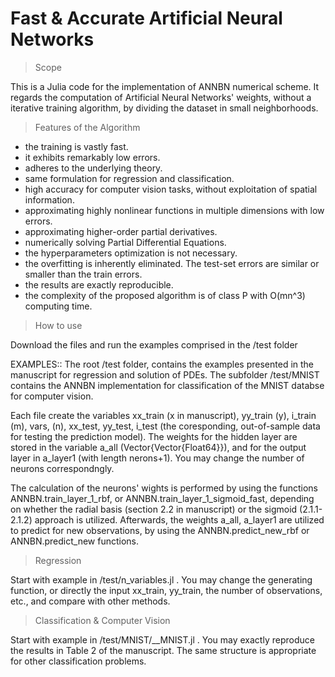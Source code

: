 # Fast & Accurate Artificial Neural Networks

> Scope

This is a Julia code for the implementation of ANNBN numerical scheme. It regards the computation of Artificial Neural Networks' weights, without a iterative training algorithm, by dividing the dataset in small neighborhoods. 

> Features of the Algorithm

- the training is vastly fast.
- it exhibits remarkably low errors.
- adheres to the underlying theory.
- same formulation for regression and classification. 
- high accuracy for computer vision tasks, without exploitation of spatial information.
- approximating highly nonlinear functions in multiple dimensions with low errors. 
- approximating higher-order partial derivatives.
- numerically solving Partial Differential Equations.
- the hyperparameters optimization is not necessary.
- the overfitting is inherently eliminated. The test-set errors are similar or smaller than the train errors.
- the results are exactly reproducible.
- the complexity of the proposed algorithm is of class P with O(mn^3) computing time.



> How to use

Download the files and run the examples comprised in the /test folder

EXAMPLES:: The root /test folder, contains the examples presented in the manuscript for regression and solution of PDEs. The subfolder /test/MNIST contains the ANNBN implementation for classification of the MNIST databse for computer vision. 

Each file create the variables xx_train (x in manuscript), yy_train (y), i_train (m), vars, (n), xx_test, yy_test, i_test (the coresponding, out-of-sample data for testing the prediction model). The weights for the hidden layer are stored in the variable a_all (Vector{Vector{Float64}}), and for the output layer in a_layer1 (with length nerons+1). You may change the number of neurons correspondngly.

The calculation of the neurons' wights is performed by using the functions ANNBN.train_layer_1_rbf, or ANNBN.train_layer_1_sigmoid_fast, depending on whether the radial basis (section 2.2 in manuscript) or the sigmoid (2.1.1-2.1.2) approach is utilized. Afterwards, the weights a_all, a_layer1 are utilized to predict for new observations, by using the ANNBN.predict_new_rbf or ANNBN.predict_new functions.

> Regression

Start with example in /test/n_variables.jl . You may change the generating function, or directly the input xx_train, yy_train, the number of observations, etc., and compare with other methods.

> Classification & Computer Vision

Start with example in /test/MNIST/__MNIST.jl . You may exactly reproduce the results in Table 2 of the manuscript. The same structure is appropriate for other classification problems.

